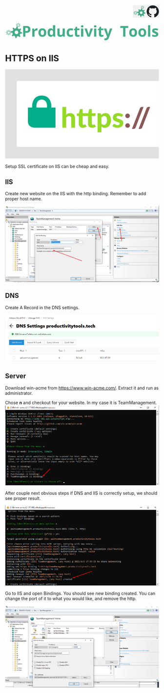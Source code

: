 
<!--Category:Article--> 
 <p align="right">
    <a href="http://productivitytools.tech/send-rocket-into-space-in-parts-how-to-estimate-large-projects/"><img src="Images/Header/ProductivityTools_green_40px_2.png" /><a> 
    <a href="https://github.com/pwujczyk/ProductivityTools.Articles"><img src="Images/Header/Github_border_40px.png" /></a>
</p>
<p align="center">
    <a href="http://productivitytools.tech/">
        <img src='Images/Header/LogoTitle_green_500px.png' />
    </a>
</p>

# HTTPS on IIS

<!--og-image-->
![](Images/https.png)

Setup SSL certificate on IIS can be cheap and easy. 

<!--more-->

## IIS
Create new website on the IIS with the http binding. Remember to add proper host name.

![IIS](Images/IIS.png)

## DNS

Create A Record in the DNS settings.

![DNS](Images/Dns.png)

## Server

Download win-acme from https://www.win-acme.com/. Extract it and run as administrator.

Chose **n** and checkout for your website. In my case it is TeamManagement.
![Binding](Images/WacsBinding.png)

After couple next obvious steps if DNS and IIS is correctly setup, we should see proper result.

![WACS](Images/CertificateCreated.png)

Go to IIS and open Bindings. You should see new binding created. You can change the port of it to what you would like, and remove the http.

![PortChange](Images/PortChange.png)
